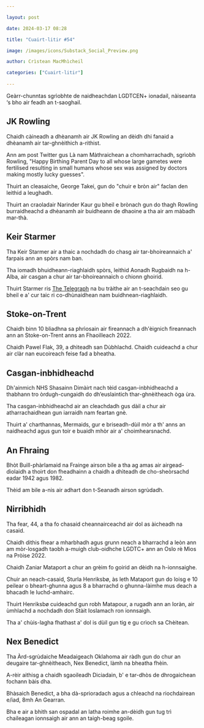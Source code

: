 ```yaml
---

layout: post

date: 2024-03-17 08:28 

title: "Cuairt-litir #54"

image: /images/icons/Substack_Social_Preview.png

author: Crìstean MacMhìcheil

categories: ["Cuairt-litir"]
  
---
```


Geàrr-chunntas sgrìobhte de naidheachdan LGDTCEN+ ionadail, nàiseanta ‘s bho air feadh an t-saoghail.

## JK Rowling

Chaidh càineadh a dhèanamh air JK Rowling an dèidh dhi fanaid a dhèanamh air tar-ghnèithich a-rithist.

Ann am post Twitter gus Là nam Màthraichean a chomharrachadh, sgrìobh Rowling, "Happy Birthing Parent Day to all whose large gametes were fertilised resulting in small humans whose sex was assigned by doctors making mostly lucky guesses".

Thuirt an cleasaiche, George Takei, gun do "chuir e bròn air" faclan den leithid a leughadh.

Thuirt an craoladair Narinder Kaur gu bheil e brònach gun do thagh Rowling burraidheachd a dhèanamh air buidheann de dhaoine a tha air am màbadh mar-thà.

## Keir Starmer

Tha Keir Starmer air a thaic a nochdadh do chasg air tar-bhoireannaich a' farpais ann an spòrs nam ban.

Tha iomadh bhuidheann-riaghlaidh spòrs, leithid Aonadh Rugbaidh na h-Alba, air casgan a chur air tar-bhoireannaich o chionn ghoirid.

Thuirt Starmer ris [The Telegraph](https://www.telegraph.co.uk/sport/2024/03/11/keir-starmer-backs-ban-on-transgender-female-competition/) na bu tràithe air an t-seachdain seo gu bheil e a' cur taic ri co-dhùnaidhean nam buidhnean-riaghlaidh.

## Stoke-on-Trent

Chaidh binn 10 bliadhna sa phrìosain air fireannach a dh'èignich fireannach ann an Stoke-on-Trent anns an Fhaoilleach 2022.

Chaidh Pawel Flak, 39, a dhìteadh san Dùbhlachd. Chaidh cuideachd a chur air clàr nan eucoireach feise fad a bheatha.

## Casgan-inbhidheachd

Dh'ainmich NHS Shasainn Dimàirt nach tèid casgan-inbhidheachd a thabhann tro òrdugh-cungaidh do dh’euslaintich thar-ghnèitheach òga ùra.

Tha casgan-inbhidheachd air an cleachdadh gus dàil a chur air atharrachaidhean gun iarraidh nam feartan gnè.

Thuirt a' charthannas, Mermaids, gur e briseadh-dùil mòr a th' anns an naidheachd agus gun toir e buaidh mhòr air a' choimhearsnachd.

## An Fhraing

Bhòt Buill-phàrlamaid na Frainge airson bile a tha ag amas air airgead-dìolaidh a thoirt don fheadhainn a chaidh a dhìteadh de cho-sheòrsachd eadar 1942 agus 1982.

Thèid am bile a-nis air adhart don t-Seanadh airson sgrùdadh.

## Nirribhidh

Tha fear, 44, a tha fo chasaid cheannairceachd air dol as àicheadh na casaid.

Chaidh dithis fhear a mharbhadh agus grunn neach a bharrachd a leòn ann am mòr-losgadh taobh a-muigh club-oidhche LGDTC+ ann an Oslo rè Mìos na Pròise 2022.

Chaidh Zaniar Mataport a chur an grèim fo goirid an dèidh na h-ionnsaighe.

Chuir an neach-casaid, Sturla Henriksbø, às leth Mataport gun do loisg e 10 peilear o bheart-ghunna agus 8 a bharrachd o ghunna-làimhe mus deach a bhacadh le luchd-amhairc.

Thuirt Henriksbø cuideachd gun robh Matapour, a rugadh ann an Ioràn, air ùmhlachd a nochdadh don Stàit Ioslamach ron ionnsaigh.

Tha a' chùis-lagha fhathast a' dol is dùil gun tig e gu crìoch sa Chèitean.

## Nex Benedict

Tha Àrd-sgrùdaiche Meadaigeach Oklahoma air ràdh gun do chur an deugaire tar-ghnèitheach, Nex Benedict, làmh na bheatha fhèin.

A-rèir aithisg a chaidh sgaoileadh Diciadain, b' e tar-dhòs de dhrogaichean fochann bàis dha.

Bhàsaich Benedict, a bha dà-sprioradach agus a chleachd na riochdairean e/iad, 8mh An Gearran.

Bha e air a bhith san ospadal an latha roimhe an-dèidh gun tug trì chaileagan ionnsaigh air ann an taigh-beag sgoile.

